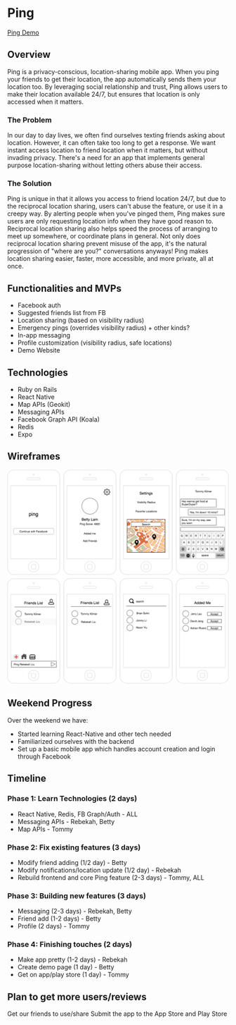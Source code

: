 # Ping

[Ping Demo](https://rebekahliu.github.io/ping-demo-page/)

## Overview

Ping is a privacy-conscious, location-sharing mobile app. When you ping your friends to get their location, the app automatically sends them your location too. By leveraging social relationship and trust, Ping allows users to make their location available 24/7, but ensures that location is only accessed when it matters.

### The Problem

In our day to day lives, we often find ourselves texting friends asking about location. However, it can often take too long to get a response. We want instant access location to friend location when it matters, but without invading privacy. There's a need for an app that implements general purpose location-sharing without letting others abuse their access.

### The Solution

Ping is unique in that it allows you access to friend location 24/7, but due to the reciprocal location sharing, users can't abuse the feature, or use it in a creepy way. By alerting people when you've pinged them, Ping makes sure users are only requesting location info when they have good reason to. Reciprocal location sharing also helps speed the process of arranging to meet up somewhere, or coordinate plans in general. Not only does reciprocal location sharing prevent misuse of the app, it's the natural progression of "where are you?" conversations anyways! Ping makes location sharing easier, faster, more accessible, and more private, all at once.

## Functionalities and MVPs

- Facebook auth
- Suggested friends list from FB
- Location sharing (based on visibility radius)
- Emergency pings (overrides visibility radius) + other kinds?
- In-app messaging
- Profile customization (visibility radius, safe locations)
- Demo Website

## Technologies

- Ruby on Rails
- React Native
- Map APIs (Geokit)
- Messaging APIs
- Facebook Graph API (Koala)
- Redis
- Expo

## Wireframes

![wire-frames][wireframes]

[wireframes]: https://github.com/rebekahliu/Ping/blob/master/wireframes.png

## Weekend Progress
Over the weekend we have:

- Started learning React-Native and other tech needed
- Familiarized ourselves with the backend
- Set up a basic mobile app which handles account creation and login through Facebook

## Timeline

### Phase 1: Learn Technologies (2 days)

- React Native, Redis, FB Graph/Auth - ALL
- Messaging APIs - Rebekah, Betty
- Map APIs - Tommy

### Phase 2: Fix existing features (3 days)

- Modify friend adding (1/2 day) - Betty
- Modify notifications/location update (1/2 day) - Rebekah
- Rebuild frontend and core Ping feature (2-3 days) - Tommy, ALL

### Phase 3: Building new features (3 days)

- Messaging (2-3 days) - Rebekah, Betty
- Friend add (1-2 days) - Betty
- Profile (2 days) - Tommy

### Phase 4: Finishing touches (2 days)

- Make app pretty (1-2 days) - Rebekah
- Create demo page (1 day) - Betty
- Get on app/play store (1 day) - Tommy

## Plan to get more users/reviews

Get our friends to use/share
Submit the app to the App Store and Play Store
